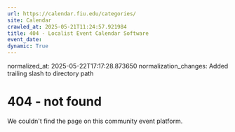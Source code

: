 ```yaml
---
url: https://calendar.fiu.edu/categories/
site: Calendar
crawled_at: 2025-05-21T11:24:57.921984
title: 404 - Localist Event Calendar Software
event_date: 
dynamic: True
---
```

normalized_at: 2025-05-22T17:17:28.873650
normalization_changes: Added trailing slash to directory path

# 404 - not found
We couldn't find the page on this community event platform.
